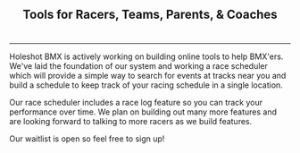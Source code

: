 <div style="text-align: center; padding-bottom: .5em;">
  <h2>Tools for Racers, Teams, Parents, & Coaches</h2>
</div>

---
<p class="pretty-print">
Holeshot BMX is actively working on building online tools to help BMX'ers. We've laid the foundation of our system and working a race scheduler which will provide a simple way to search for events at tracks near you and build a schedule to keep track of your racing schedule in a single location.

Our race scheduler includes a race log feature so you can track your performance over time. We plan on building out many more features and are looking forward to talking to more racers as we build features.

Our waitlist is open so feel free to <router-link to="/register">sign up!</router-link>
</p>

